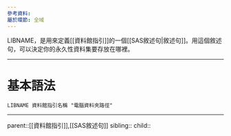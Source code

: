 ```yaml
---
參考資料: 
屬於環節: 全域
---
```

LIBNAME，是用來定義[[資料館指引]]的一個[[SAS敘述句|敘述句]]。用這個敘述句，可以決定你的永久性資料集要存放在哪裡。
- - -
# 基本語法
```SAS
LIBNAME 資料館指引名稱 "電腦資料夾路徑"
```
- - -
parent::[[資料館指引]],[[SAS敘述句]]
sibling::
child::